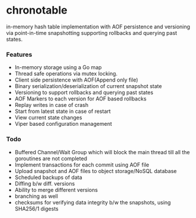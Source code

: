 # chronotable
in-memory hash table implementation with AOF persistence and versioning via point-in-time snapshotting supporting rollbacks and querying past states.

### Features
- In-memory storage using a Go map
- Thread safe operations via mutex locking.
- Client side persistence with AOF(Append only file)
- Binary serialization/deserialization of current snapshot state
- Versioning to support rollbacks and querying past states
- AOF Markers to each version for AOF based rollbacks
- Replay writes in case of crash
- Start from latest state in case of restart
- View current state changes
- Viper based configuration management 

### Todo
- Buffered Channel/Wait Group which will block the main thread till all the goroutines are not completed
- Implement transactions for each commit using AOF file
- Upload snapshot and AOF files to object storage/NoSQL database
- Scheduled backups of data
- Diffing b/w diff. versions
- Ability to merge different versions
- branching as well
- checksums for verifying data integrity b/w the snapshots, using SHA256/1 digests
